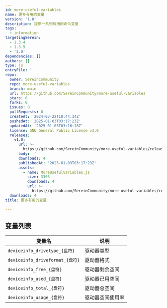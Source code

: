 ```yaml
---
id: more-useful-variables
name: 更多有用的变量
version: '1.0'
description: 提供一系列有用的命令变量
tags:
  - information
targetingSerein:
  - 1.3.4
  - 1.3.5
  - '2.0'
dependencies: []
authors: []
type: js
entryFile: ''
repo:
  owner: SereinCommunity
  repo: more-useful-variables
  branch: main
  url: https://github.com/SereinCommunity/more-useful-variables
  stars: 0
  forks: 0
  issues: 0
  pullRequests: 0
  createAt: '2024-03-22T10:44:14Z'
  pushedAt: '2025-01-03T03:17:23Z'
  updatedAt: '2025-01-03T03:16:18Z'
  license: GNU General Public License v3.0
  releases:
    v1.0:
      url: >-
        https://github.com/SereinCommunity/more-useful-variables/releases/tag/v1.0
      body: ''
      downloads: 4
      publishedAt: '2025-01-03T03:17:23Z'
      assets:
        - name: MoreUsefulVariables.js
          size: 3366
          downloads: 4
          url: >-
            https://github.com/SereinCommunity/more-useful-variables/releases/download/v1.0/MoreUsefulVariables.js
  downloads: 4
title: 更多有用的变量

---
```




## 变量列表

| 变量名                          | 说明             |
| ------------------------------- | ---------------- |
| `deviceinfo_drivetype_{盘符}`   | 驱动器类型       |
| `deviceinfo_driveformat_{盘符}` | 驱动器格式       |
| `deviceinfo_free_{盘符}`        | 驱动器剩余空间   |
| `deviceinfo_used_{盘符}`        | 驱动器已用空间   |
| `deviceinfo_total_{盘符}`       | 驱动器总空间     |
| `deviceinfo_usage_{盘符}`       | 驱动器空间使用率 |
